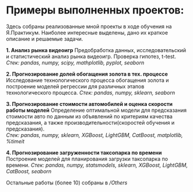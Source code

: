 # Примеры выполненных проектов:

Здесь собраны реализованные мной проекты в ходе обучения на Я.Практикум.
Наиболее интересные выделены, дано их краткое описание и решаемые задачи.

**1. Анализ рынка видеоигр**
Предобработка данных, исследовательский и статистический анализ рынка видеоигр. Проверка гипотез, t-test.
*Стек: pandas, numpy, scipy, mathplotlib, pyplot, seaborn*

**2. Прогнозирование долей обогащения золота в тех. процессе**
Исследование технологического процесса обогащения золота и построение моделей регрессии для различных этапов технологического процесса.
*Стек: pandas, numpy, sklearn, seaborn*

**3. Прогнозирование стоимости автомобилей и оценка скорости работы моделей**
Определение оптимальной модели для предсказания стоимости авто по данным из объявлений по критериям качества предсказания, а также производительности(скоростей обучения и предсказания).<br/>
*Стек: pandas, numpy, sklearn, XGBoost, LightGBM, CatBoost, matplotlib, %timeit*

**4. Прогнозирование загруженности таксопарка по времени**
Построение моделей для планирования загрузки таксопарка по времени.
*Стек: pandas, numpy, statsmodels, sklearn, XGBoost, LightGBM, CatBoost, seaborn*

Остальные работы (более 10) собраны в */Others*